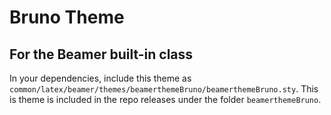 # Bruno Theme
## For the Beamer built-in class

In your dependencies, include this theme as `common/latex/beamer/themes/beamerthemeBruno/beamerthemeBruno.sty`.
This is theme is included in the repo releases under the folder `beamerthemeBruno`.
